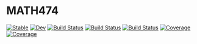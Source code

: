 # MATH474

[![Stable](https://img.shields.io/badge/docs-stable-blue.svg)](https://mmogib.github.io/MATH474.jl/stable/)
[![Dev](https://img.shields.io/badge/docs-dev-blue.svg)](https://mmogib.github.io/MATH474.jl/dev/)
[![Build Status](https://github.com/mmogib/MATH474.jl/actions/workflows/CI.yml/badge.svg?branch=master)](https://github.com/mmogib/MATH474.jl/actions/workflows/CI.yml?query=branch%3Amaster)
[![Build Status](https://app.travis-ci.com/mmogib/MATH474.jl.svg?branch=master)](https://app.travis-ci.com/mmogib/MATH474.jl)
[![Build Status](https://ci.appveyor.com/api/projects/status/github/mmogib/MATH474.jl?svg=true)](https://ci.appveyor.com/project/mmogib/MATH474-jl)
[![Coverage](https://codecov.io/gh/mmogib/MATH474.jl/branch/master/graph/badge.svg)](https://codecov.io/gh/mmogib/MATH474.jl)
[![Coverage](https://coveralls.io/repos/github/mmogib/MATH474.jl/badge.svg?branch=master)](https://coveralls.io/github/mmogib/MATH474.jl?branch=master)
